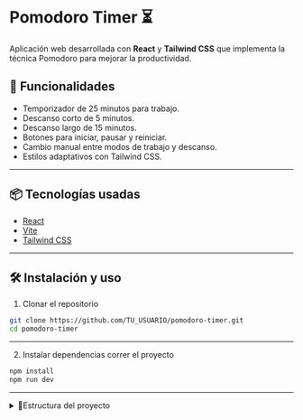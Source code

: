 # Pomodoro Timer ⏳

Aplicación web desarrollada con **React** y **Tailwind CSS** que implementa la técnica Pomodoro para mejorar la productividad.

## 🚀 Funcionalidades

- Temporizador de 25 minutos para trabajo.
- Descanso corto de 5 minutos.
- Descanso largo de 15 minutos.
- Botones para iniciar, pausar y reiniciar.
- Cambio manual entre modos de trabajo y descanso.
- Estilos adaptativos con Tailwind CSS.

---

## 📦 Tecnologías usadas

- [React](https://react.dev/)
- [Vite](https://vitejs.dev/)
- [Tailwind CSS](https://tailwindcss.com/)

---

## 🛠 Instalación y uso

1. Clonar el repositorio

```bash
git clone https://github.com/TU_USUARIO/pomodoro-timer.git
cd pomodoro-timer
```

---

2. Instalar dependencias correr el proyecto

```bash
npm install
npm run dev
```

---

<details> <summary>📂Estructura del proyecto</summary>

```
src/
├── App.jsx # Componente principal
├── main.jsx # Punto de entrada de React
├── index.css # Estilos globales con Tailwind
└── ...
tailwind.config.js # Configuración de Tailwind
postcss.config.js # Configuración de PostCSS
```

</details>
